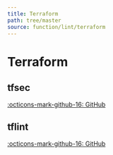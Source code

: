 ```yaml
---
title: Terraform
path: tree/master
source: function/lint/terraform
---
```


# Terraform

## tfsec

[:octicons-mark-github-16: GitHub](https://github.com/liamg/tfsec)

## tflint

[:octicons-mark-github-16: GitHub](https://github.com/terraform-linters/tflint)
